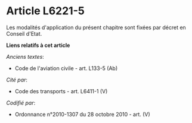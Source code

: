 # Article L6221-5

Les modalités d'application du présent chapitre sont fixées par décret en Conseil d'Etat.

**Liens relatifs à cet article**

_Anciens textes_:

  - Code de l'aviation civile - art. L133-5 (Ab)

_Cité par_:

  - Code des transports - art. L6411-1 (V)

_Codifié par_:

  - Ordonnance n°2010-1307 du 28 octobre 2010 - art. (V)
